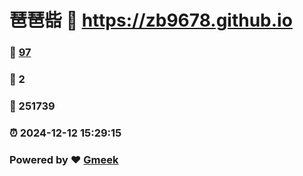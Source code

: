 # 琶琶啙 :link: https://zb9678.github.io 
### :page_facing_up: [97](https://zb9678.github.io/tag.html) 
### :speech_balloon: 2 
### :hibiscus: 251739 
### :alarm_clock: 2024-12-12 15:29:15 
### Powered by :heart: [Gmeek](https://github.com/Meekdai/Gmeek)
